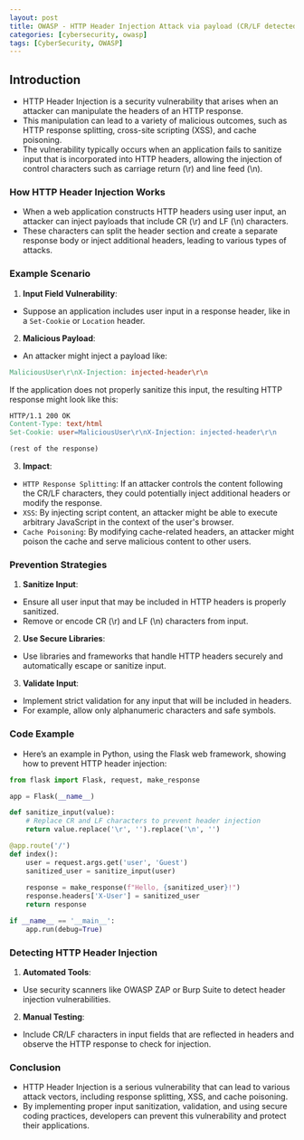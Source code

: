 ```yaml
---
layout: post
title: OWASP - HTTP Header Injection Attack via payload (CR/LF detected)
categories: [cybersecurity, owasp]
tags: [CyberSecurity, OWASP]
---
```


## Introduction
- HTTP Header Injection is a security vulnerability that arises when an attacker can manipulate the headers of an HTTP response. 
- This manipulation can lead to a variety of malicious outcomes, such as HTTP response splitting, cross-site scripting (XSS), and cache poisoning. 
- The vulnerability typically occurs when an application fails to sanitize input that is incorporated into HTTP headers, allowing the injection of control characters such as carriage return (\r) and line feed (\n).

### How HTTP Header Injection Works
- When a web application constructs HTTP headers using user input, an attacker can inject payloads that include CR (\r) and LF (\n) characters. 
- These characters can split the header section and create a separate response body or inject additional headers, leading to various types of attacks.

### Example Scenario
1. **Input Field Vulnerability**:
- Suppose an application includes user input in a response header, like in a `Set-Cookie` or `Location` header.

2. **Malicious Payload**:
- An attacker might inject a payload like:

```makefile
MaliciousUser\r\nX-Injection: injected-header\r\n
```
If the application does not properly sanitize this input, the resulting HTTP response might look like this:

```makefile
HTTP/1.1 200 OK
Content-Type: text/html
Set-Cookie: user=MaliciousUser\r\nX-Injection: injected-header\r\n

(rest of the response)
```

3. **Impact**:
- `HTTP Response Splitting`: If an attacker controls the content following the CR/LF characters, they could potentially inject additional headers or modify the response.
- `XSS`: By injecting script content, an attacker might be able to execute arbitrary JavaScript in the context of the user's browser.
- `Cache Poisoning`: By modifying cache-related headers, an attacker might poison the cache and serve malicious content to other users.

### Prevention Strategies

1. **Sanitize Input**:
- Ensure all user input that may be included in HTTP headers is properly sanitized.
- Remove or encode CR (\r) and LF (\n) characters from input.

2. **Use Secure Libraries**:
- Use libraries and frameworks that handle HTTP headers securely and automatically escape or sanitize input.

3. **Validate Input**:
- Implement strict validation for any input that will be included in headers. 
- For example, allow only alphanumeric characters and safe symbols.

### Code Example
- Here’s an example in Python, using the Flask web framework, showing how to prevent HTTP header injection:

```python
from flask import Flask, request, make_response

app = Flask(__name__)

def sanitize_input(value):
    # Replace CR and LF characters to prevent header injection
    return value.replace('\r', '').replace('\n', '')

@app.route('/')
def index():
    user = request.args.get('user', 'Guest')
    sanitized_user = sanitize_input(user)
    
    response = make_response(f"Hello, {sanitized_user}!")
    response.headers['X-User'] = sanitized_user
    return response

if __name__ == '__main__':
    app.run(debug=True)
```

### Detecting HTTP Header Injection
1. **Automated Tools**:
- Use security scanners like OWASP ZAP or Burp Suite to detect header injection vulnerabilities.

2. **Manual Testing**:
- Include CR/LF characters in input fields that are reflected in headers and observe the HTTP response to check for injection.

### Conclusion
- HTTP Header Injection is a serious vulnerability that can lead to various attack vectors, including response splitting, XSS, and cache poisoning. 
- By implementing proper input sanitization, validation, and using secure coding practices, developers can prevent this vulnerability and protect their applications.